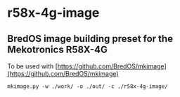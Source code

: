 # r58x-4g-image
## BredOS image building preset for the Mekotronics R58X-4G

To be used with [https://github.com/BredOS/mkimage](https://github.com/BredOS/mkimage)

```
mkimage.py -w ./work/ -o ./out/ -c ./r58x-4g-image/

```
